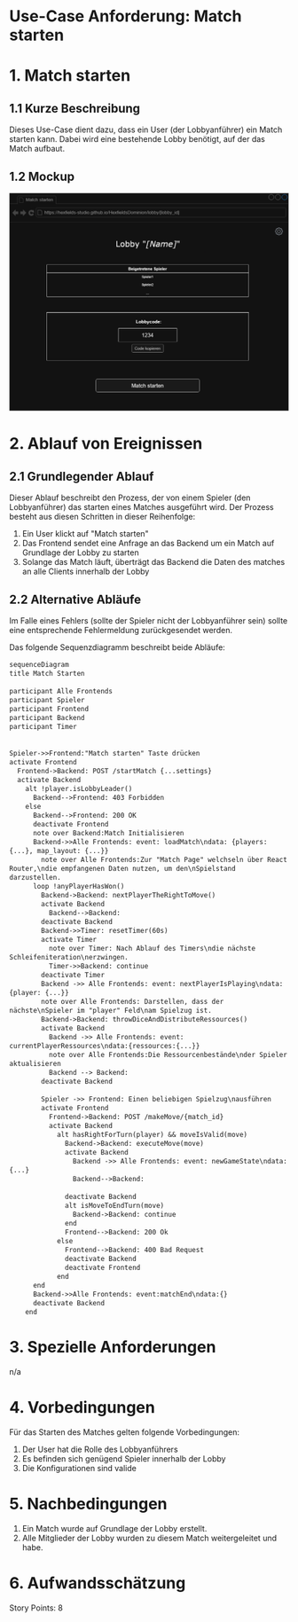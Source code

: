 # Use-Case Anforderung: Match starten

# 1. Match starten

## 1.1 Kurze Beschreibung
Dieses Use-Case dient dazu, dass ein User (der Lobbyanführer) ein Match starten kann. Dabei wird eine bestehende Lobby benötigt, auf der das Match aufbaut.

## 1.2 Mockup
![Mockup Match starten](match_starten.png)

# 2. Ablauf von Ereignissen

## 2.1 Grundlegender Ablauf
Dieser Ablauf beschreibt den Prozess, der von einem Spieler (den Lobbyanführer) das starten eines Matches ausgeführt wird. Der Prozess besteht aus diesen Schritten in dieser Reihenfolge:
1. Ein User klickt auf "Match starten"
2. Das Frontend sendet eine Anfrage an das Backend um ein Match auf Grundlage der Lobby zu starten
3. Solange das Match läuft, überträgt das Backend die Daten des matches an alle Clients innerhalb der Lobby

## 2.2 Alternative Abläufe
Im Falle eines Fehlers (sollte der Spieler nicht der Lobbyanführer sein) sollte eine entsprechende Fehlermeldung zurückgesendet werden.

Das folgende Sequenzdiagramm beschreibt beide Abläufe:
```mermaid
sequenceDiagram
title Match Starten

participant Alle Frontends
participant Spieler
participant Frontend
participant Backend
participant Timer


Spieler->>Frontend:"Match starten" Taste drücken
activate Frontend
  Frontend->Backend: POST /startMatch {...settings}
  activate Backend
    alt !player.isLobbyLeader()
      Backend-->Frontend: 403 Forbidden
    else
      Backend-->Frontend: 200 OK
      deactivate Frontend
      note over Backend:Match Initialisieren
      Backend->>Alle Frontends: event: loadMatch\ndata: {players: {...}, map_layout: {...}}
        note over Alle Frontends:Zur "Match Page" welchseln über React Router,\ndie empfangenen Daten nutzen, um den\nSpielstand darzustellen.
      loop !anyPlayerHasWon()
        Backend->Backend: nextPlayerTheRightToMove()
        activate Backend
          Backend-->Backend:
        deactivate Backend
        Backend->>Timer: resetTimer(60s)
        activate Timer
          note over Timer: Nach Ablauf des Timers\ndie nächste Schleifeniteration\nerzwingen.
          Timer->>Backend: continue
        deactivate Timer
        Backend ->> Alle Frontends: event: nextPlayerIsPlaying\ndata: {player: {...}}
        note over Alle Frontends: Darstellen, dass der nächste\nSpieler im "player" Feld\nam Spielzug ist.
        Backend->Backend: throwDiceAndDistributeRessources()
        activate Backend
          Backend ->> Alle Frontends: event: currentPlayerRessources\ndata:{ressources:{...}}
          note over Alle Frontends:Die Ressourcenbestände\nder Spieler aktualisieren
          Backend --> Backend:
        deactivate Backend
        
        Spieler ->> Frontend: Einen beliebigen Spielzug\nausführen
        activate Frontend
          Frontend->Backend: POST /makeMove/{match_id}
          activate Backend
            alt hasRightForTurn(player) && moveIsValid(move)
              Backend->Backend: executeMove(move)
              activate Backend
                Backend ->> Alle Frontends: event: newGameState\ndata: {...}
                Backend-->Backend:
                
              deactivate Backend
              alt isMoveToEndTurn(move)
                Backend->Backend: continue
              end
              Frontend-->Backend: 200 Ok
            else
              Frontend-->Backend: 400 Bad Request
              deactivate Backend
              deactivate Frontend
            end
      end
      Backend->>Alle Frontends: event:matchEnd\ndata:{}
      deactivate Backend
    end
```

# 3. Spezielle Anforderungen
n/a

# 4. Vorbedingungen
Für das Starten des Matches gelten folgende Vorbedingungen:
1. Der User hat die Rolle des Lobbyanführers
2. Es befinden sich genügend Spieler innerhalb der Lobby
3. Die Konfigurationen sind valide

# 5. Nachbedingungen
1. Ein Match wurde auf Grundlage der Lobby erstellt.
2. Alle Mitglieder der Lobby wurden zu diesem Match weitergeleitet und habe.

# 6. Aufwandsschätzung
Story Points: 8
